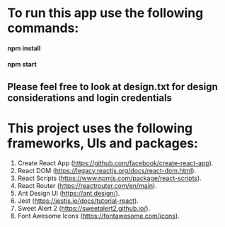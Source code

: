 # To run this app use the following commands:
#### npm install
#### npm start

## Please feel free to look at design.txt for design considerations and login credentials

# This project uses the following frameworks, UIs and packages:
1. Create React App (https://github.com/facebook/create-react-app).
2. React DOM (https://legacy.reactjs.org/docs/react-dom.html).
3. React Scripts (https://www.npmjs.com/package/react-scripts).
4. React Router (https://reactrouter.com/en/main).
5. Ant Design UI (https://ant.design/).
5. Jest (https://jestjs.io/docs/tutorial-react).
6. Sweet Alert 2 (https://sweetalert2.github.io/).
7. Font Awesome Icons (https://fontawesome.com/icons).


